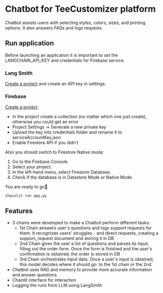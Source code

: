 # Chatbot for TeeCustomizer platform

Chatbot assists users with selecting styles, colors, sizes, and printing options. It also answers FAQs and logs requests.

## Run application

Before launching an application it is important to set the LANGCHAIN_API_KEY and credentials for Firebase service.

### Lang Smith
[Create a project](https://smith.langchain.com) and create an API key in settings.

### Firebase
[Create a project](https://console.firebase.google.com)
- In the project create a collection (no matter which one just create), otherwise you could get an error
- Project Settings -> Generate a new private key
- Upload the key into credentials folder and rename it to serviceAccountKey.json
- Enable Firestore API if you didn't

Also you should switch to Firestore Native mode:
1. Go to the Firebase Console.
2. Select your project.
3. In the left-hand menu, select Firestore Database.
4. Check if the database is in Datastore Mode or Native Mode.

You are ready to go🥳

```
chainlit run app.py
```

## Features
- 3 chains were developed to make a Chatbot perform different tasks:
    - 1st Chain answers user's questions and logs support requests for them. It recognizes users' struggles - and direct requests, creating a support_request document and storing it in DB
    - 2nd Chain gives the user a list of questions and parses its input, filling out the order form. Once the form is finished and the user's confirmation is obtained, the order is stored in DB
    - 3rd Chain orchestrates input data. Once a user's input is obtained, this model decides where it should go: to the 1st chain or the 2nd. 
- Chatbot uses RAG and memory to provide more accurate information and answer questions
- Chainlit interface for interaction
- Logging the runs from LLM using LangSmith